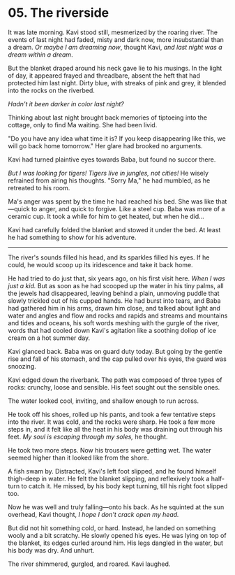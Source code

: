 # 05. The riverside

It was late morning. Kavi stood still, mesmerized by the roaring river. The events of last night had faded, misty and dark now, more insubstantial than a dream. _Or maybe I am dreaming now_, thought Kavi, _and last night was a dream within a dream_.

But the blanket draped around his neck gave lie to his musings. In the light of day, it appeared frayed and threadbare, absent the heft that had protected him last night. Dirty blue, with streaks of pink and grey, it blended into the rocks on the riverbed.

_Hadn't it been darker in color last night?_

Thinking about last night brought back memories of tiptoeing into the cottage, only to find Ma waiting. She had been livid.

"Do you have any idea what time it is? If you keep disappearing like this, we will go back home tomorrow." Her glare had brooked no arguments.

Kavi had turned plaintive eyes towards Baba, but found no succor there.

_But I was looking for tigers! Tigers live in jungles, not cities!_ He wisely refrained from airing his thoughts. "Sorry Ma," he had mumbled, as he retreated to his room.

Ma's anger was spent by the time he had reached his bed. She was like that—quick to anger, and quick to forgive. Like a steel cup. Baba was more of a ceramic cup. It took a while for him to get heated, but when he did...

Kavi had carefully folded the blanket and stowed it under the bed. At least he had something to show for his adventure.

***

The river's sounds filled his head, and its sparkles filled his eyes. If he could, he would scoop up its iridescence and take it back home.

He had tried to do just that, six years ago, on his first visit here. _When I was just a kid._ But as soon as he had scooped up the water in his tiny palms, all the jewels had disappeared, leaving behind a plain, unmoving puddle that slowly trickled out of his cupped hands. He had burst into tears, and Baba had gathered him in his arms, drawn him close, and talked about light and water and angles and flow and rocks and rapids and streams and mountains and tides and oceans, his soft words meshing with the gurgle of the river, words that had cooled down Kavi's agitation like a soothing dollop of ice cream on a hot summer day.

Kavi glanced back. Baba was on guard duty today. But going by the gentle rise and fall of his stomach, and the cap pulled over his eyes, the guard was snoozing.

Kavi edged down the riverbank. The path was composed of three types of rocks: crunchy, loose and sensible. His feet sought out the sensible ones.

The water looked cool, inviting, and shallow enough to run across.

He took off his shoes, rolled up his pants, and took a few tentative steps into the river. It was cold, and the rocks were sharp. He took a few more steps in, and it felt like all the heat in his body was draining out through his feet. _My soul is escaping through my soles,_ he thought.

He took two more steps. Now his trousers were getting wet. The water seemed higher than it looked like from the shore.

A fish swam by. Distracted, Kavi's left foot slipped, and he found himself thigh-deep in water. He felt the blanket slipping, and reflexively took a half-turn to catch it. He missed, by his body kept turning, till his right foot slipped too.

Now he was well and truly falling—onto his back. As he squinted at the sun overhead, Kavi thought, _I hope I don't crack open my head._

But did not hit something cold, or hard. Instead, he landed on something wooly and a bit scratchy. He slowly opened his eyes. He was lying on top of the blanket, its edges curled around him. His legs dangled in the water, but his body was dry. And unhurt.

The river shimmered, gurgled, and roared. Kavi laughed.
